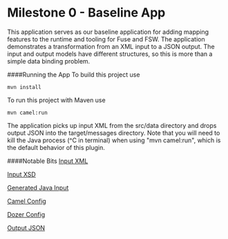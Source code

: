 Milestone 0 - Baseline App
===========================
This application serves as our baseline application for adding mapping features to the runtime and tooling for Fuse and FSW.  The application demonstrates a transformation from an XML input to a JSON output.  The input and output models have different structures, so this is more than a simple data binding problem.

####Running the App
To build this project use
```
mvn install
```
To run this project with Maven use
```
mvn camel:run
```

The application picks up input XML from the src/data directory and drops output JSON into the target/messages directory.  Note that you will need to kill the Java process (^C in terminal) when using "mvn camel:run", which is the default behavior of this plugin.

####Notable Bits
[Input XML](https://github.com/kcbabo/sandbox/blob/master/mapper/examples/map-0/src/data/abc-order.xml)

[Input XSD](https://github.com/kcbabo/sandbox/blob/master/mapper/examples/map-0/src/main/resources/abc-order.xsd)

[Generated Java Input](https://github.com/kcbabo/sandbox/tree/master/mapper/examples/map-0/src/main/java/org/example/order/abc)

[Camel Config](https://github.com/kcbabo/sandbox/blob/master/mapper/examples/map-0/src/main/resources/META-INF/spring/camel-context.xml)

[Dozer Config](https://github.com/kcbabo/sandbox/blob/master/mapper/examples/map-0/src/main/resources/dozerOrderMapping.xml)

[Output JSON](https://github.com/kcbabo/sandbox/blob/master/mapper/examples/map-0/src/data/abc-order.json)
